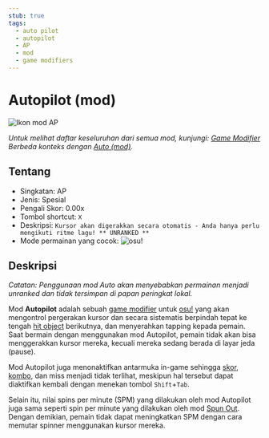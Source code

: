 ```yaml
---
stub: true
tags:
  - auto pilot
  - autopilot
  - AP
  - mod
  - game modifiers
---
```


# Autopilot (mod)

![Ikon mod AP](/wiki/shared/mods/AP.png "Ikon mod Auto Pilot (AP)")

*Untuk melihat daftar keseluruhan dari semua mod, kunjungi: [Game Modifier](/wiki/Game_modifier)*\
*Berbeda konteks dengan [Auto (mod)](/wiki/Game_modifier/Auto).*

## Tentang

- Singkatan: AP
- Jenis: Spesial
- Pengali Skor: 0.00x
- Tombol shortcut: `X`
- Deskripsi: `Kursor akan digerakkan secara otomatis - Anda hanya perlu mengikuti ritme lagu! ** UNRANKED **`
- Mode permainan yang cocok: ![][osu!]

## Deskripsi

*Catatan: Penggunaan mod Auto akan menyebabkan permainan menjadi unranked dan tidak tersimpan di papan peringkat lokal.*

Mod **Autopilot** adalah sebuah [game modifier](/wiki/Game_modifier) untuk [osu!](/wiki/Game_mode/osu!) yang akan mengontrol pergerakan kursor dan secara sistematis berpindah tepat ke tengah [hit object](/wiki/Hit_object) berikutnya, dan menyerahkan tapping kepada pemain. Saat bermain dengan menggunakan mod Autopilot, pemain tidak akan bisa menggerakkan kursor mereka, kecuali mereka sedang berada di layar jeda (pause).

Mod Autopilot juga menonaktifkan antarmuka in-game sehingga [skor](/wiki/Score), [kombo](/wiki/Beatmapping/Combo), dan miss menjadi tidak terlihat, meskipun hal tersebut dapat diaktifkan kembali dengan menekan tombol `Shift`+`Tab`.

Selain itu, nilai spins per minute (SPM) yang dilakukan oleh mod Autopilot juga sama seperti spin per minute yang dilakukan oleh mod [Spun Out](/wiki/Game_modifier/Spun_out). Dengan demikian, pemain tidak dapat meningkatkan SPM dengan cara memutar spinner menggunakan kursor mereka.

[osu!]: /wiki/shared/mode/osu.png "osu!"
